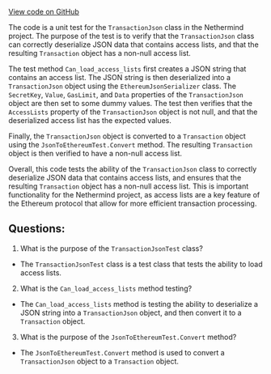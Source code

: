 [View code on GitHub](https://github.com/NethermindEth/nethermind/src/Nethermind/Ethereum.Blockchain.Test/TransactionJsonTest.cs)

The code is a unit test for the `TransactionJson` class in the Nethermind project. The purpose of the test is to verify that the `TransactionJson` class can correctly deserialize JSON data that contains access lists, and that the resulting `Transaction` object has a non-null access list.

The test method `Can_load_access_lists` first creates a JSON string that contains an access list. The JSON string is then deserialized into a `TransactionJson` object using the `EthereumJsonSerializer` class. The `SecretKey`, `Value`, `GasLimit`, and `Data` properties of the `TransactionJson` object are then set to some dummy values. The test then verifies that the `AccessLists` property of the `TransactionJson` object is not null, and that the deserialized access list has the expected values.

Finally, the `TransactionJson` object is converted to a `Transaction` object using the `JsonToEthereumTest.Convert` method. The resulting `Transaction` object is then verified to have a non-null access list.

Overall, this code tests the ability of the `TransactionJson` class to correctly deserialize JSON data that contains access lists, and ensures that the resulting `Transaction` object has a non-null access list. This is important functionality for the Nethermind project, as access lists are a key feature of the Ethereum protocol that allow for more efficient transaction processing.
## Questions: 
 1. What is the purpose of the `TransactionJsonTest` class?
- The `TransactionJsonTest` class is a test class that tests the ability to load access lists.

2. What is the `Can_load_access_lists` method testing?
- The `Can_load_access_lists` method is testing the ability to deserialize a JSON string into a `TransactionJson` object, and then convert it to a `Transaction` object.

3. What is the purpose of the `JsonToEthereumTest.Convert` method?
- The `JsonToEthereumTest.Convert` method is used to convert a `TransactionJson` object to a `Transaction` object.